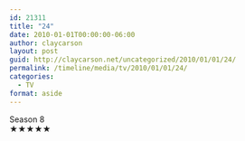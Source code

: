 ```yaml
---
id: 21311
title: "24"
date: 2010-01-01T00:00:00-06:00
author: claycarson
layout: post
guid: http://claycarson.net/uncategorized/2010/01/01/24/
permalink: /timeline/media/tv/2010/01/01/24/
categories:
  - TV
format: aside
---
```

<div class="media-details">Season 8</div>

<div class="media-creator"></div>

<div class="media-rating">★★★★★</div>